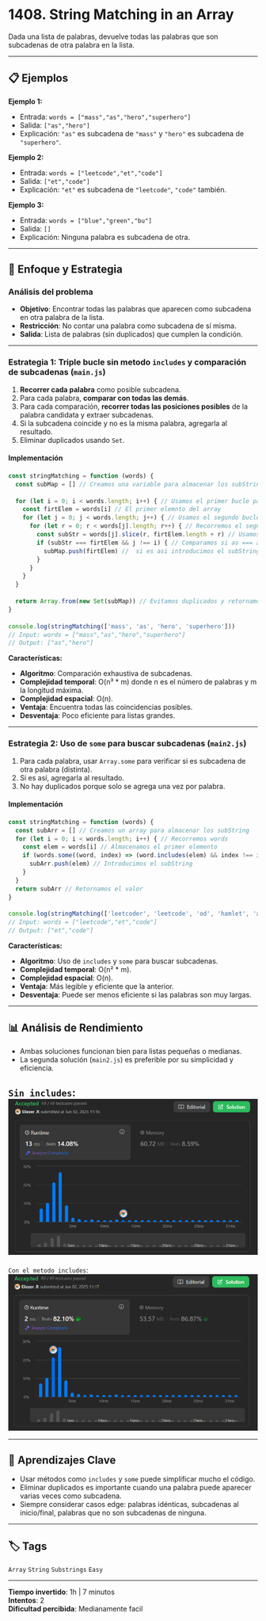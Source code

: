 # 1408. String Matching in an Array

Dada una lista de palabras, devuelve todas las palabras que son subcadenas de otra palabra en la lista.

---

## 📋 Ejemplos

**Ejemplo 1:**

- Entrada: `words = ["mass","as","hero","superhero"]`
- Salida: `["as","hero"]`
- Explicación: `"as"` es subcadena de `"mass"` y `"hero"` es subcadena de `"superhero"`.

**Ejemplo 2:**

- Entrada: `words = ["leetcode","et","code"]`
- Salida: `["et","code"]`
- Explicación: `"et"` es subcadena de `"leetcode"`, `"code"` también.

**Ejemplo 3:**

- Entrada: `words = ["blue","green","bu"]`
- Salida: `[]`
- Explicación: Ninguna palabra es subcadena de otra.

---

## 💭 Enfoque y Estrategia

### Análisis del problema

- **Objetivo**: Encontrar todas las palabras que aparecen como subcadena en otra palabra de la lista.
- **Restricción**: No contar una palabra como subcadena de sí misma.
- **Salida**: Lista de palabras (sin duplicados) que cumplen la condición.

---

### Estrategia 1: Triple bucle sin metodo `includes` y comparación de subcadenas (`main.js`)

1. **Recorrer cada palabra** como posible subcadena.
2. Para cada palabra, **comparar con todas las demás**.
3. Para cada comparación, **recorrer todas las posiciones posibles** de la palabra candidata y extraer subcadenas.
4. Si la subcadena coincide y no es la misma palabra, agregarla al resultado.
5. Eliminar duplicados usando `Set`.

#### Implementación

```js
const stringMatching = function (words) {
  const subMap = [] // Creamos una variable para almacenar los subStrings

  for (let i = 0; i < words.length; i++) { // Usamos el primer bucle para obtener el primer elemnto del array
    const firtElem = words[i] // El primer elemnto del array
    for (let j = 0; j < words.length; j++) { // Usamos el segundo bucle para poder recorrer el segundo elemnto
      for (let r = 0; r < words[j].length; r++) { // Recorremos el segundo elemento y evitamos su mismo indice en el if
        const subStr = words[j].slice(r, firtElem.length + r) // Usamos esta variable cortando el elemnto tal que quede del mismo tamaño como el primer elemnto  example : mass --- quedaria = ma y luego en el segundo bucle : mass --- quedaria = as
        if (subStr === firtElem && j !== i) { // Comparamos si as === as si no es asi seguimos
          subMap.push(firtElem) //  si es asi introducimos el subString
        }
      }
    }
  }

  return Array.from(new Set(subMap)) // Evitamos duplicados y retornamos el valor
}

console.log(stringMatching(['mass', 'as', 'hero', 'superhero']))
// Input: words = ["mass","as","hero","superhero"]
// Output: ["as","hero"]
```

**Características:**

- **Algoritmo**: Comparación exhaustiva de subcadenas.
- **Complejidad temporal**: O(n³ * m) donde n es el número de palabras y m la longitud máxima.
- **Complejidad espacial**: O(n).
- **Ventaja**: Encuentra todas las coincidencias posibles.
- **Desventaja**: Poco eficiente para listas grandes.

---

### Estrategia 2: Uso de `some` para buscar subcadenas (`main2.js`)

1. Para cada palabra, usar `Array.some` para verificar si es subcadena de otra palabra (distinta).
2. Si es así, agregarla al resultado.
3. No hay duplicados porque solo se agrega una vez por palabra.

#### Implementación

```js
const stringMatching = function (words) {
  const subArr = [] // Creamos un array para almacenar los subString
  for (let i = 0; i < words.length; i++) { // Recorremos words
    const elem = words[i] // Almacenamos el primer elemento
    if (words.some((word, index) => (word.includes(elem) && index !== i))) { // aqui usamos el metodo some y includes y basicamente le dicimos some: si hay al menos un elemnto que cumpla con esta linea (word.includes(elem) && index !== i) introduce el subString includes: preguna si el elem esta incluido dentro de elem example: od esta incluido en leetcoder ? esto es verdadero
      subArr.push(elem) // Introducimos el subString
    }
  }
  return subArr // Retornamos el valor
}

console.log(stringMatching(['leetcoder', 'leetcode', 'od', 'hamlet', 'am']))
// Input: words = ["leetcode","et","code"]
// Output: ["et","code"]
```

**Características:**

- **Algoritmo**: Uso de `includes` y `some` para buscar subcadenas.
- **Complejidad temporal**: O(n² * m).
- **Complejidad espacial**: O(n).
- **Ventaja**: Más legible y eficiente que la anterior.
- **Desventaja**: Puede ser menos eficiente si las palabras son muy largas.

---

## 📊 Análisis de Rendimiento

- Ambas soluciones funcionan bien para listas pequeñas o medianas.
- La segunda solución (`main2.js`) es preferible por su simplicidad y eficiencia.

`Sin includes`: 
 ![Código sin includes](./public/MetodSinIncludes.png)
---
`Con el metodo includes`: 
 ![Código sin includes](./public/MethodConInclude.png)

---

## 🎯 Aprendizajes Clave

- Usar métodos como `includes` y `some` puede simplificar mucho el código.
- Eliminar duplicados es importante cuando una palabra puede aparecer varias veces como subcadena.
- Siempre considerar casos edge: palabras idénticas, subcadenas al inicio/final, palabras que no son subcadenas de ninguna.

---

## 🏷️ Tags

`Array` `String` `Substrings` `Easy`

---

**Tiempo invertido**: 1h | 7 minutos  
**Intentos**: 2  
**Dificultad percibida**: Medianamente facil
